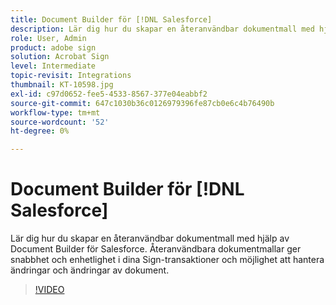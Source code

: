 ```yaml
---
title: Document Builder för [!DNL Salesforce]
description: Lär dig hur du skapar en återanvändbar dokumentmall med hjälp av Document Builder för Salesforce
role: User, Admin
product: adobe sign
solution: Acrobat Sign
level: Intermediate
topic-revisit: Integrations
thumbnail: KT-10598.jpg
exl-id: c97d0652-fee5-4533-8567-377e04eabbf2
source-git-commit: 647c1030b36c0126979396fe87cb0e6c4b76490b
workflow-type: tm+mt
source-wordcount: '52'
ht-degree: 0%

---
```


# Document Builder för [!DNL Salesforce]

Lär dig hur du skapar en återanvändbar dokumentmall med hjälp av Document Builder för Salesforce. Återanvändbara dokumentmallar ger snabbhet och enhetlighet i dina Sign-transaktioner och möjlighet att hantera ändringar och ändringar av dokument.

>[!VIDEO](https://video.tv.adobe.com/v/3409414?hidetitle=true)
